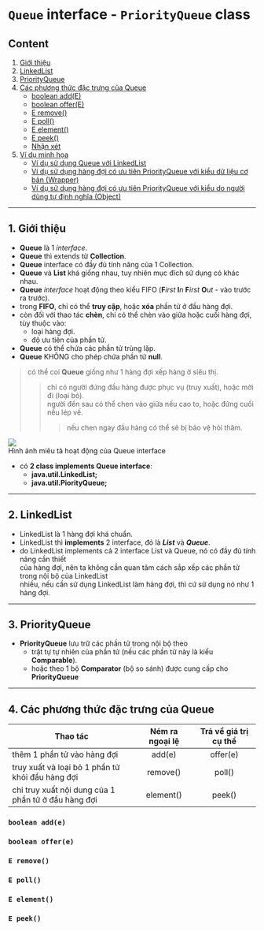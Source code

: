# `Queue` interface - `PriorityQueue` class
## Content
1. [Giới thiệu](#1)
2. [LinkedList](#2)
3. [PriorityQueue](#3)
4. [Các phương thức đặc trưng của Queue](#4)
   * [boolean add(E)](#4.1)
   * [boolean offer(E)](#4.2)
   * [E remove()](#4.3)
   * [E poll()](#4.4)
   * [E element()](#4.5)
   * [E peek()](#4.6)
   * [Nhận xét](#4.7)
5. [Ví dụ minh họa](#5)
   * [Ví dụ sử dụng Queue với LinkedList](#5.1)
   * [Ví dụ sử dụng hàng đợi có ưu tiên PriorityQueue với kiểu dữ liệu cơ bản (Wrapper)](#5.2)
   * [Ví dụ sử dụng hàng đợi có ưu tiên PriorityQueue với kiểu do người dùng tự định nghĩa (Object)](#5.3)
___
## 1. Giới thiệu <a id="1"></a>
* **Queue** là 1 *interface*.
* **Queue** thì extends từ **Collection**.
* **Queue** interface có đầy đủ tính năng của 1 Collection.
* **Queue** và **List** khá giống nhau, tuy nhiên mục đích sử dụng có khác nhau.
*  **Queue** *interface* hoạt động theo kiểu FIFO (**F**_irst_ **I**_n_ **F**_irst_ **O**_ut_ - vào trước ra trước).
* trong **FIFO**, chỉ có thể **truy cập**, hoặc **xóa** phần tử ở đầu hàng đợi.
* còn đối với thao tác **chèn**, chỉ có thể chèn vào giữa hoặc cuối hàng đợi, tùy thuộc vào:
   * loại hàng đợi.
   * độ ưu tiên của phần tử.
* **Queue** có thể chứa các phần tử trùng lặp.
* **Queue** KHÔNG cho phép chứa phần tử **null**.
>có thể coi **Queue** giống như 1 hàng đợi xếp hàng ở siêu thị.
>>chỉ có người đứng đầu hàng được phục vụ (truy xuất), hoặc mời đi (loại bỏ).<br/>
>>người đến sau có thể chen vào giữa nếu cao to, hoặc đứng cuối nếu lép vế.<br/>
>>>nếu chen ngay đầu hàng có thể sẽ bị bảo vệ hỏi thăm.

![](https://github.com/hienqp/JavaCore/blob/main/_44_Collection_Framework/_12_Queue_interface_and_PriorityQueue_class/Queue_interface.png)<br/>
Hình ảnh miêu tả hoạt động của Queue interface

* có **2 class implements Queue interface**:
   * **java.util.LinkedList;**
   * **java.util.PiorityQueue;**
___
## 2. LinkedList <a id="2"></a>
* LinkedList là 1 hàng đợi khá chuẩn.
* LinkedList thì **implements** 2 interface, đó là **_List_** và **_Queue_**.
* do LinkedList implements cả 2 interface List và Queue, nó có đầy đủ tính năng cần thiết<br/>của hàng đợi, nên ta không cần quan tâm cách sắp xếp các phần tử trong nội bộ của LinkedList<br/>nhiều, nếu cần sử dụng LinkedList làm hàng đợi, thì cứ sử dụng nó như 1 hàng đợi.
___
## 3. PriorityQueue <a id = "3"></a>
* **PriorityQueue** lưu trữ các phần tử trong nội bộ theo 
   * trật tự tự nhiên của phần tử (nếu các phần tử này là kiểu **Comparable**).
   * hoặc theo 1 bộ **Comparator** (bộ so sánh) được cung cấp cho **PriorityQueue**
___
## 4. Các phương thức đặc trưng của Queue <a id="4"></a>
Thao tác|Ném ra ngoại lệ|Trả về giá trị cụ thể
----|:----:|:----:
thêm 1 phần tử vào hàng đợi|add(e)|offer(e)
truy xuất và loại bỏ 1 phần tử khỏi đầu hàng đợi|remove()|poll()
chỉ truy xuất nội dung của 1 phần tử ở đầu hàng đợi|element()|peek()

### `boolean add(e)`

### `boolean offer(e)`
### `E remove()`
### `E poll()`
### `E element()`
### `E peek()`